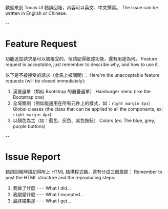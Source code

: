 歡迎來到 Tocas UI 錯誤回報，內容可以英文、中文撰寫。
The issue can be written in English or Chinese.

--

# Feature Request

功能追加請求是可以被接受的，但請記得敘述功能，還有用途為何。
Feature request is acceptable, just remember to describe why, and how to use it.

以下是不被接受的請求（會馬上被關閉）：
Here're the unacceptable feature requests (will be closed immediately):

1. 漢堡選單（類似 Bootstrap 的層疊選單）
   Hamburger menu (like the Bootstrap one)
2. 全域類別（例如能通用在所有元件上的樣式，如：`right margin 4px`）
   Global classes (the class that can be applied to all the components, ex: `right margin 4px`)
3. 以顏色為主（如：藍色、灰色、紫色按鈕）
   Colors (ex: The blue, grey, purple buttons)
   
--

# Issue Report

錯誤回報時請記得附上 HTML 結構程式碼，還有分成三個章節：
Remember to post the HTML structure and the reproducing steps:

1. 我做了什麼⋯⋯
   What I did... 
2. 我期望什麼⋯⋯
   What I excepted...
3. 最終結果是⋯⋯
   What I get...
